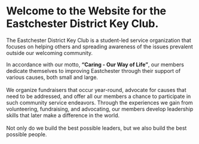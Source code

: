 # Welcome to the Website for the Eastchester District Key Club. 

The Eastchester District Key Club is a student-led service organization that focuses on helping others and spreading awareness of the issues prevalent outside our welcoming community.

In accordance with our motto, **“Caring - Our Way of Life”**, our members dedicate themselves to improving Eastchester through their support of various causes, both small and large. <br> <br> We organize fundraisers that occur year-round, advocate for causes that need to be addressed, and offer all our members a chance to participate in such community service endeavors. Through the experiences we gain from volunteering, fundraising, and advocating, our members develop leadership skills that later make a difference in the world. <br> <br>Not only do we build the best possible leaders, but we also build the best possible people.
